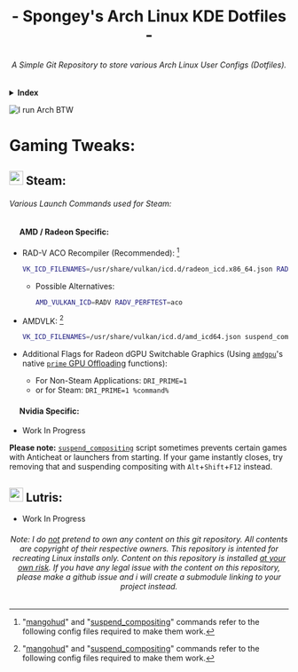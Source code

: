 # <p align=center>- Spongey's Arch Linux KDE Dotfiles -
###### <p align=center> A Simple Git Repository to store various Arch Linux User Configs (Dotfiles).


<!--#### <p align=center> Index:
-->
<details>
  <summary><b>Index</b></summary>
  <ul>
   <li><b>This Repo</b>:
    <ul>
      <li>Documentation:
        <ul>
          <li>Wine Gaming Related:
            <ul>
              <li><a href="https://github.com/spongeyperson/arch-dotfiles/blob/master/home/tyler/arch-dotfiles-repo/docs/Game-Settings.md">Game settings<a></li>
              <li><a href="https://github.com/spongeyperson/arch-dotfiles/blob/master/home/tyler/arch-dotfiles-repo/docs/Game-Troubleshooting.md">Game troubleshooting<a></li>
            </ul>
        </ul>
        <li>VFIO / GPU Passthrough Related:
          <ul>
            <li><a href="https://github.com/spongeyperson/arch-dotfiles/tree/master/usr/share/kvm">GPU VBIOS ROMs</a></li>
            <li><a href="https://github.com/spongeyperson/arch-dotfiles/tree/master/utilities/virshxmls">Virsh XML Examples</a></li>
          </ul>
        <li><a href="https://github.com/spongeyperson/arch-dotfiles/tree/master/home/tyler/.local/share/plasma/layout-templates">Custom KDE panels</a></li>
        <li><a href="https://github.com/spongeyperson/arch-dotfiles/tree/master/etc/X11/xorg.conf.d/">Xorg configuration</a></li>
        <li><a href="https://github.com/spongeyperson/arch-dotfiles/tree/master/etc/systemd/system/">Systemd Services</a></li>
        <li><a href="https://github.com/spongeyperson/arch-dotfiles/tree/master/home/tyler/arch-dotfiles/home/tyler/arch-dotfiles-repo/utilities/unused">Unused files directory</a></li>
      </ul>
    </li>
  </ul>
  <li><b>Other Repos</b>:</li>
    <ul>
      <li><b>Proxmox</b>: <a href="https://github.com/spongeyperson/proxmox-config/">spongeyperson/proxmox-config</a></li>
      <li><b>Fedora</b>: <a href="https://github.com/spongeyperson/fedora-dotfiles/">spongeyperson/fedora-dotfiles</a></li>
    </ul>
</details>


![I run Arch BTW](https://user-images.githubusercontent.com/28176188/210040764-90bf0b89-1e4f-4f6f-aa42-35a006060849.png)

# Gaming Tweaks:

## <img src="https://user-images.githubusercontent.com/28176188/142364090-9c9b1eaf-8e94-4402-b943-0d46895032f2.png" width="25" height="25"> Steam:
###### Various Launch Commands used for Steam:

#### <img src="https://user-images.githubusercontent.com/28176188/142365376-270d160f-33c3-4012-a3d9-541ab65bfdb6.png" width="15" height="15"> AMD / Radeon Specific:

- RAD-V ACO Recompiler (Recommended): [^1]
  ```bash
  VK_ICD_FILENAMES=/usr/share/vulkan/icd.d/radeon_icd.x86_64.json RADV_PERFTEST=aco suspend_compositing gamemoderun mangohud %command%
  ```
  - Possible Alternatives:
    ```bash
    AMD_VULKAN_ICD=RADV RADV_PERFTEST=aco
    ```
- AMDVLK: [^1]
  ```bash
  VK_ICD_FILENAMES=/usr/share/vulkan/icd.d/amd_icd64.json suspend_compositing gamemoderun mangohud %command%
  ```

- Additional Flags for Radeon dGPU Switchable Graphics (Using [`amdgpu`](https://wiki.archlinux.org/title/AMDGPU)'s native [`prime` GPU Offloading](https://wiki.archlinux.org/title/PRIME#PRIME_GPU_offloading=) functions):
  - For Non-Steam Applications: `DRI_PRIME=1`
  - or for Steam: `DRI_PRIME=1 %command%`

#### <img src="https://user-images.githubusercontent.com/28176188/142362826-8090a147-94ee-4f67-a3ed-f87058a6797d.png" width="15" height="15"> Nvidia Specific:

- Work In Progress

**Please note:** [`suspend_compositing`](usr/local/bin/suspend_compositing) script sometimes prevents certain games with Anticheat or launchers from starting. If your game instantly closes, try removing that and suspending compositing with `Alt`+`Shift`+`F12` instead.

## <img src="https://user-images.githubusercontent.com/28176188/142367009-ea2326c6-16ca-494a-9a4f-2591f90e2cae.png" width="25" height="25"> Lutris:

- Work In Progress

###### <p align=center> Note: I do <ins>not</ins> pretend to own any content on this git repository. All contents are copyright of their respective owners. This repository is intented for recreating Linux installs only. Content on this repository is installed <ins>at your own risk</ins>. If you have any legal issue with the content on this repository, please make a github issue and i will create a submodule linking to your project instead.</p>

[^1]: "[mangohud](home/tyler/.config/MangoHud/MangoHud.conf)" and "[suspend_compositing](usr/local/bin/suspend_compositing)" commands refer to the following config files required to make them work.
